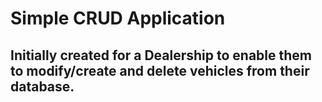 # Simple CRUD Application

## Initially created for a Dealership to enable them to modify/create and delete vehicles from their database.
